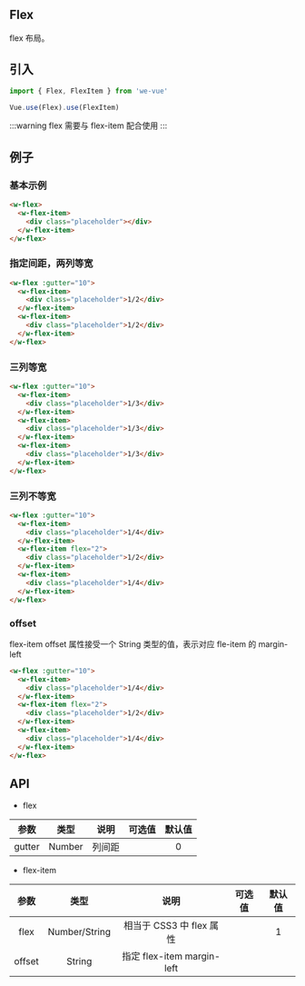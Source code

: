 Flex
---
flex 布局。

## 引入

```js
import { Flex, FlexItem } from 'we-vue'

Vue.use(Flex).use(FlexItem)
```
:::warning
flex 需要与 flex-item 配合使用
:::

## 例子

### 基本示例

```html
<w-flex>
  <w-flex-item>
    <div class="placeholder"></div>
  </w-flex-item>
</w-flex>
```

### 指定间距，两列等宽

```html
<w-flex :gutter="10">
  <w-flex-item>
    <div class="placeholder">1/2</div>
  </w-flex-item>
  <w-flex-item>
    <div class="placeholder">1/2</div>
  </w-flex-item>
</w-flex>
```

### 三列等宽

```html
<w-flex :gutter="10">
  <w-flex-item>
    <div class="placeholder">1/3</div>
  </w-flex-item>
  <w-flex-item>
    <div class="placeholder">1/3</div>
  </w-flex-item>
  <w-flex-item>
    <div class="placeholder">1/3</div>
  </w-flex-item>
</w-flex>
```

### 三列不等宽

```html
<w-flex :gutter="10">
  <w-flex-item>
    <div class="placeholder">1/4</div>
  </w-flex-item>
  <w-flex-item flex="2">
    <div class="placeholder">1/2</div>
  </w-flex-item>
  <w-flex-item>
    <div class="placeholder">1/4</div>
  </w-flex-item>
</w-flex>
```

### offset

flex-item offset 属性接受一个 String 类型的值，表示对应 fle-item 的 margin-left

```html
<w-flex :gutter="10">
  <w-flex-item>
    <div class="placeholder">1/4</div>
  </w-flex-item>
  <w-flex-item flex="2">
    <div class="placeholder">1/2</div>
  </w-flex-item>
  <w-flex-item>
    <div class="placeholder">1/4</div>
  </w-flex-item>
</w-flex>
```

## API

- flex

|     参数     |   类型    |   说明    |         可选值          |   默认值   |
| :--------: | :-----: | :-----: | :------------------: | :-----: |
|    gutter    | Number  |   列间距    |  | 0 |

- flex-item

|     参数     |   类型    |   说明    |         可选值          |   默认值   |
| :--------: | :-----: | :-----: | :------------------: | :-----: |
|    flex    | Number/String  |   相当于 CSS3 中 flex 属性    |  | 1 |
|    offset    | String  |   指定 flex-item margin-left    |  |  |
